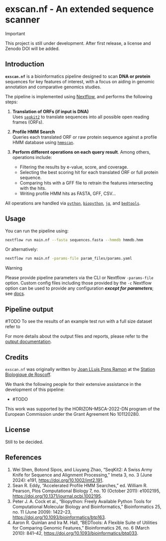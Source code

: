 # exscan.nf - An extended sequence scanner

> [!IMPORTANT]
> This project is still under development.
> After first release, a license and Zenodo DOI will be added.

## Introduction

**`exscan.nf`** is a bioinformatics pipeline designed to scan **DNA or protein** sequences for key features of interest, with a focus on aiding in genomic annotation and comparative genomics studies.

The pipeline is implemented using [Nextflow](https://www.nextflow.io), and
performs the following steps:

1. **Translation of ORFs (if input is DNA)**  
   Uses [`seqkit2`](<https://doi.org/10.1002/imt2.191>) to translate sequences into all possible open reading frames (ORFs).

2. **Profile HMM Search**  
   Queries each translated ORF or raw protein sequence against a profile HMM database using [`hmmscan`](<http://hmmer.org/>).

3. **Perform different operations on each query result**. Among others, operations include:
    - Filtering the results by e-value, score, and coverage.
    - Selecting the best scoring hit for each translated ORF or full protein sequence.
    - Comparing hits with a GFF file to retrain the features intersecting with the hits.
    - Writing profile HMM hits as FASTA, GFF, CSV...

All operations are handled via [`python`](<https://www.python.org/>), [`biopython`](<https://biopython.org/>), [`jq`](<https://jqlang.github.io/jq/>), and [`bedtools`](<https://bedtools.readthedocs.io/en/latest/>).

## Usage

You can run the pipeline using:

```bash
nextflow run main.nf --fasta sequences.fasta --hmmdb hmmdb.hmm
```

Or alternatively:

```bash
nextflow run main.nf -params-file param_files/params.yaml
```

> [!WARNING]
> Please provide pipeline parameters via the CLI or Nextflow `-params-file` option. Custom config files including those provided by the `-c` Nextflow option can be used to provide any configuration _**except for parameters**_; see [docs](https://nf-co.re/docs/usage/getting_started/configuration#custom-configuration-files).

## Pipeline output

#TODO
To see the results of an example test run with a full size dataset refer to

For more details about the output files and reports, please refer to the
[output documentation](docs/output.md).

## Credits

`exscan.nf` was originally written by [Joan LLuis Pons Ramon](<mail>) at the
[Station Biologique de Roscoff](<https://www.sb-roscoff.fr/en/team-algal-genetics>).

We thank the following people for their extensive assistance in the development of this pipeline:
- #TODO

This work was supported by the HORIZON–MSCA-2022-DN program of the European Commission under the Grant Agreement No 101120280.

## License

Still to be decided.

## References

1. Wei Shen, Botond Sipos, and Liuyang Zhao, “SeqKit2: A Swiss Army Knife for Sequence and Alignment Processing,” Imeta 3, no. 3 (June 2024): e191, https://doi.org/10.1002/imt2.191.
2. Sean R. Eddy, “Accelerated Profile HMM Searches,” ed. William R. Pearson, Plos Computational Biology 7, no. 10 (October 2011): e1002195, https://doi.org/10.1371/journal.pcbi.1002195.
3. Peter J. A. Cock et al., “Biopython: Freely Available Python Tools for Computational Molecular Biology and Bioinformatics,” Bioinformatics 25, no. 11 (June 2009): 1422–23, https://doi.org/10.1093/bioinformatics/btp163.
4. Aaron R. Quinlan and Ira M. Hall, “BEDTools: A Flexible Suite of Utilities for Comparing Genomic Features,” Bioinformatics 26, no. 6 (March 2010): 841–42, https://doi.org/10.1093/bioinformatics/btq033.
